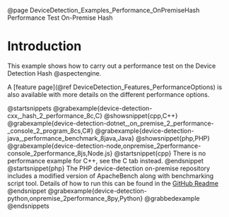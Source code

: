 @page DeviceDetection_Examples_Performance_OnPremiseHash Performance Test On-Premise Hash

# Introduction

This example shows how to carry out a performance test on the Device Detection Hash @aspectengine.

A [feature page](@ref DeviceDetection_Features_PerformanceOptions) is also available with more details on the different performance options.

@startsnippets
@grabexample{device-detection-cxx,_hash_2_performance_8c,C}
@showsnippet{cpp,C++}
@grabexample{device-detection-dotnet,_on_premise_2_performance-_console_2_program_8cs,C#}
@grabexample{device-detection-java,_performance_benchmark_8java,Java}
@showsnippet{php,PHP}
@grabexample{device-detection-node,onpremise_2performance-console_2performance_8js,Node.js}
@startsnippet{cpp}
There is no performance example for C++, see the C tab instead.
@endsnippet
@startsnippet{php}
The PHP device-detection on-premise repository includes a modified version of ApacheBench along with benchmarking script tool. Details of how to run this can be found in the [GitHub Readme](https://github.com/51Degrees/device-detection-php-onpremise#performance)
@endsnippet
@grabexample{device-detection-python,onpremise_2performance_8py,Python}
@grabbedexample
@endsnippets

